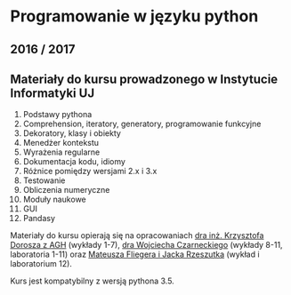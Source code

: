 # Programowanie w języku python
## 2016 / 2017

## Materiały do kursu prowadzonego w Instytucie Informatyki UJ

1. Podstawy pythona
2. Comprehension, iteratory, generatory, programowanie funkcyjne
3. Dekoratory, klasy i obiekty
4. Menedżer kontekstu
5. Wyrażenia regularne
6. Dokumentacja kodu, idiomy
7. Różnice pomiędzy wersjami 2.x i 3.x
8. Testowanie
9. Obliczenia numeryczne
10. Moduły naukowe
11. GUI
12. Pandasy

Materiały do kursu opierają się na opracowaniach [dra inż. Krzysztofa Dorosza z AGH](https://github.com/agh-glk/python-lecture) (wykłady 1-7), [dra Wojciecha Czarneckiego](https://github.com/gmum/python-lecture) (wykłady 8-11, laboratoria 1-11) oraz [Mateusza Fliegera i Jacka Rzeszutka](https://github.com/Nozdi/first-steps-with-pandas-workshop) (wykład i laboratorium 12).

Kurs jest kompatybilny z wersją pythona 3.5.

